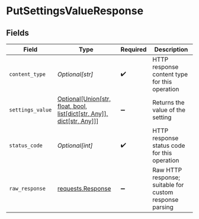 # PutSettingsValueResponse


## Fields

| Field                                                                                                               | Type                                                                                                                | Required                                                                                                            | Description                                                                                                         |
| ------------------------------------------------------------------------------------------------------------------- | ------------------------------------------------------------------------------------------------------------------- | ------------------------------------------------------------------------------------------------------------------- | ------------------------------------------------------------------------------------------------------------------- |
| `content_type`                                                                                                      | *Optional[str]*                                                                                                     | :heavy_check_mark:                                                                                                  | HTTP response content type for this operation                                                                       |
| `settings_value`                                                                                                    | [Optional[Union[str, float, bool, list[dict[str, Any]], dict[str, Any]]]](undefined/models/shared/settingsvalue.md) | :heavy_minus_sign:                                                                                                  | Returns the value of the setting                                                                                    |
| `status_code`                                                                                                       | *Optional[int]*                                                                                                     | :heavy_check_mark:                                                                                                  | HTTP response status code for this operation                                                                        |
| `raw_response`                                                                                                      | [requests.Response](https://requests.readthedocs.io/en/latest/api/#requests.Response)                               | :heavy_minus_sign:                                                                                                  | Raw HTTP response; suitable for custom response parsing                                                             |